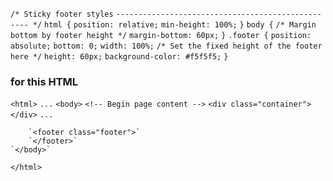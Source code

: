 ``/* Sticky footer styles``
``-------------------------------------------------- */``
``html {``
  ``position: relative;``
  ``min-height: 100%;``
``}``
``body {``
  ``/* Margin bottom by footer height */``
  ``margin-bottom: 60px;``
``}``
``.footer {``
  ``position: absolute;``
  ``bottom: 0;``
  ``width: 100%;``
  ``/* Set the fixed height of the footer here */``
  ``height: 60px;``
  ``background-color: #f5f5f5;``
``}``

### for this HTML

`<html>`
    `...`
    `<body>`
        `<!-- Begin page content -->`
        `<div class="container">`
        `</div>`
        `...`

        `<footer class="footer">`
        `</footer>`
    `</body>`
`</html>`
